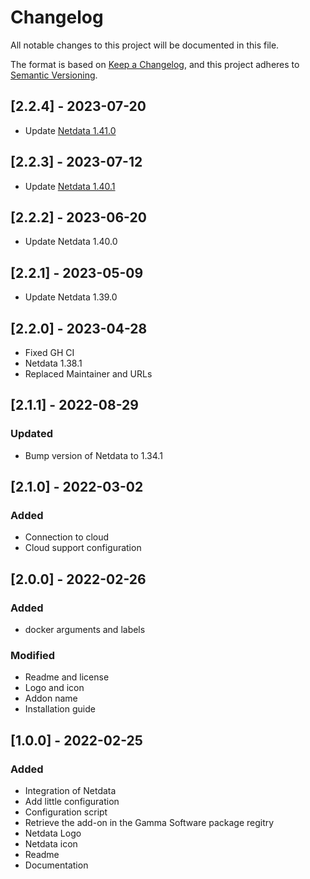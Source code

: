 <!-- https://developers.home-assistant.io/docs/add-ons/presentation#keeping-a-changelog -->

# Changelog

All notable changes to this project will be documented in this file.

The format is based on [Keep a Changelog](https://keepachangelog.com/en/1.0.0/),
and this project adheres to [Semantic Versioning](https://semver.org/spec/v2.0.0.html).

## [2.2.4] - 2023-07-20

- Update [Netdata 1.41.0](https://github.com/netdata/netdata/releases/tag/v1.41.0)

## [2.2.3] - 2023-07-12

- Update [Netdata 1.40.1](https://github.com/netdata/netdata/releases/tag/v1.40.1)

## [2.2.2] - 2023-06-20

- Update Netdata 1.40.0

## [2.2.1] - 2023-05-09

- Update Netdata 1.39.0

## [2.2.0] - 2023-04-28

- Fixed GH CI
- Netdata 1.38.1
- Replaced Maintainer and URLs

## [2.1.1] - 2022-08-29

### Updated

- Bump version of Netdata to 1.34.1

## [2.1.0] - 2022-03-02

### Added

- Connection to cloud
- Cloud support configuration

## [2.0.0] - 2022-02-26

### Added

- docker arguments and labels

### Modified

- Readme and license
- Logo and icon
- Addon name
- Installation guide

## [1.0.0] - 2022-02-25

### Added

- Integration of Netdata
- Add little configuration
- Configuration script
- Retrieve the add-on in the Gamma Software package regitry
- Netdata Logo
- Netdata icon
- Readme
- Documentation
